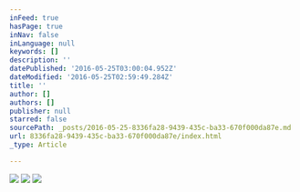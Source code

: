 ```yaml
---
inFeed: true
hasPage: true
inNav: false
inLanguage: null
keywords: []
description: ''
datePublished: '2016-05-25T03:00:04.952Z'
dateModified: '2016-05-25T02:59:49.284Z'
title: ''
author: []
authors: []
publisher: null
starred: false
sourcePath: _posts/2016-05-25-8336fa28-9439-435c-ba33-670f000da87e.md
url: 8336fa28-9439-435c-ba33-670f000da87e/index.html
_type: Article

---
```

![](https://the-grid-user-content.s3-us-west-2.amazonaws.com/4cd61b7a-efd0-4534-8af5-bbe1e17f95b2.jpg)
![](https://the-grid-user-content.s3-us-west-2.amazonaws.com/64283181-fd48-4fcf-abb9-72d3b55c8efa.jpg)
![](https://the-grid-user-content.s3-us-west-2.amazonaws.com/b5a9962f-621c-4d7c-942d-600c9d5d1654.jpg)